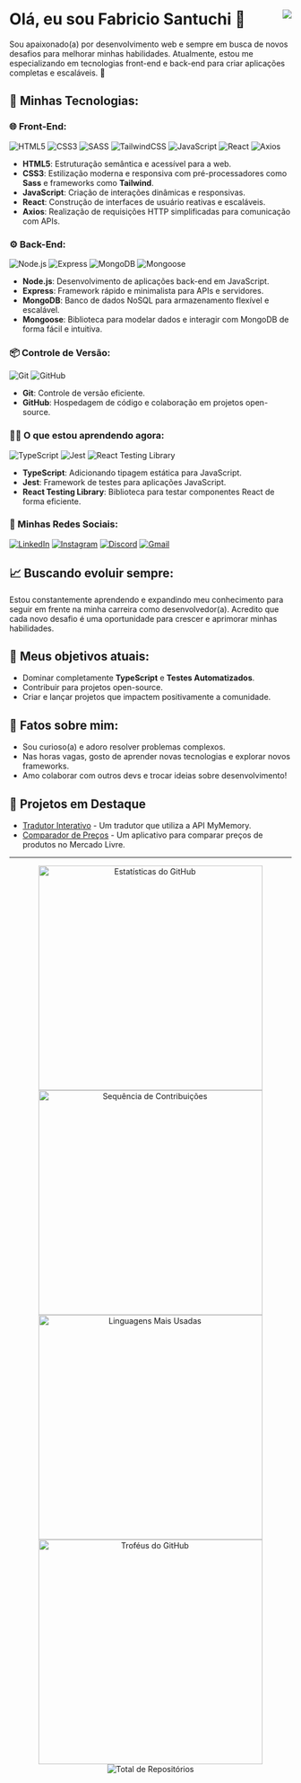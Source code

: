 # Olá, eu sou Fabricio Santuchi 👋 <img src="https://komarev.com/ghpvc/?username=Fabricio-santuchi" align="right" />

Sou apaixonado(a) por desenvolvimento web e sempre em busca de novos desafios para melhorar minhas habilidades. Atualmente, estou me especializando em tecnologias front-end e back-end para criar aplicações completas e escaláveis. 🚀

## 🚀 Minhas Tecnologias:

### 🌐 Front-End:
![HTML5](https://img.shields.io/badge/HTML5-E34F26?style=flat-square&logo=html5&logoColor=white)
![CSS3](https://img.shields.io/badge/CSS3-1572B6?style=flat-square&logo=css3&logoColor=white)
![SASS](https://img.shields.io/badge/SASS-CC6699?style=flat-square&logo=sass&logoColor=white)
![TailwindCSS](https://img.shields.io/badge/TailwindCSS-38B2AC?style=flat-square&logo=tailwind-css&logoColor=white)
![JavaScript](https://img.shields.io/badge/JavaScript-F7DF1E?style=flat-square&logo=javascript&logoColor=black)
![React](https://img.shields.io/badge/React-61DAFB?style=flat-square&logo=react&logoColor=black)
![Axios](https://img.shields.io/badge/Axios-5A29E4?style=flat-square&logo=axios&logoColor=white)
- **HTML5**: Estruturação semântica e acessível para a web.  
- **CSS3**: Estilização moderna e responsiva com pré-processadores como **Sass** e frameworks como **Tailwind**.  
- **JavaScript**: Criação de interações dinâmicas e responsivas.  
- **React**: Construção de interfaces de usuário reativas e escaláveis.
- **Axios**: Realização de requisições HTTP simplificadas para comunicação com APIs. 

### ⚙️ Back-End:
![Node.js](https://img.shields.io/badge/Node.js-339933?style=flat-square&logo=node.js&logoColor=white) 
![Express](https://img.shields.io/badge/Express-000000?style=flat-square&logo=express&logoColor=white) 
![MongoDB](https://img.shields.io/badge/MongoDB-47A248?style=flat-square&logo=mongodb&logoColor=white)
![Mongoose](https://img.shields.io/badge/Mongoose-880000?style=flat-square&logo=mongoose&logoColor=white)
- **Node.js**: Desenvolvimento de aplicações back-end em JavaScript.  
- **Express**: Framework rápido e minimalista para APIs e servidores.  
- **MongoDB**: Banco de dados NoSQL para armazenamento flexível e escalável.
- **Mongoose**: Biblioteca para modelar dados e interagir com MongoDB de forma fácil e intuitiva.  

### 📦 Controle de Versão:
![Git](https://img.shields.io/badge/Git-F05032?style=flat-square&logo=git&logoColor=white) 
![GitHub](https://img.shields.io/badge/GitHub-181717?style=flat-square&logo=github&logoColor=white) 
- **Git**: Controle de versão eficiente.  
- **GitHub**: Hospedagem de código e colaboração em projetos open-source.

### 🧑‍💻 O que estou aprendendo agora:
![TypeScript](https://img.shields.io/badge/TypeScript-007ACC?style=flat-square&logo=typescript&logoColor=white) 
![Jest](https://img.shields.io/badge/Jest-C21325?style=flat-square&logo=jest&logoColor=white)
![React Testing Library](https://img.shields.io/badge/React%20Testing%20Library-FF6F20?style=flat-square&logo=react&logoColor=white)
- **TypeScript**: Adicionando tipagem estática para JavaScript.  
- **Jest**: Framework de testes para aplicações JavaScript.  
- **React Testing Library**: Biblioteca para testar componentes React de forma eficiente.

### 📱 Minhas Redes Sociais:
[![LinkedIn](https://img.shields.io/badge/LinkedIn-0077B5?style=flat-square&logo=linkedin&logoColor=white)](https://www.linkedin.com/in/fabricio-santuchi-948231303)
[![Instagram](https://img.shields.io/badge/Instagram-E4405F?style=flat-square&logo=instagram&logoColor=white)](https://www.instagram.com/fabriciosantuchi/profilecard/?igsh=bHYwdWRtM3B1cTB2)
[![Discord](https://img.shields.io/badge/Discord-7289DA?style=flat-square&logo=discord&logoColor=white)](https://discordapp.com/users/fabriciosantuchi)
[![Gmail](https://img.shields.io/badge/Gmail-D14836?style=flat-square&logo=gmail&logoColor=white)](mailto:fabriciosantuchiof@gmail.com)

## 📈 Buscando evoluir sempre:

Estou constantemente aprendendo e expandindo meu conhecimento para seguir em frente na minha carreira como desenvolvedor(a). Acredito que cada novo desafio é uma oportunidade para crescer e aprimorar minhas habilidades.

## 🎯 Meus objetivos atuais:
- Dominar completamente **TypeScript** e **Testes Automatizados**.
- Contribuir para projetos open-source.
- Criar e lançar projetos que impactem positivamente a comunidade.

## 🌟 Fatos sobre mim:
- Sou curioso(a) e adoro resolver problemas complexos.
- Nas horas vagas, gosto de aprender novas tecnologias e explorar novos frameworks.
- Amo colaborar com outros devs e trocar ideias sobre desenvolvimento!

## 📁 Projetos em Destaque
- [Tradutor Interativo](https://github.com/Fabricio-santuchi/Tradutor-Interativo) - Um tradutor que utiliza a API MyMemory.
- [Comparador de Preços](https://github.com/Fabricio-santuchi/Comparador-de-precos) - Um aplicativo para comparar preços de produtos no Mercado Livre.

---

<div align="center">
  <img src="https://github-readme-stats.vercel.app/api?username=Fabricio-santuchi&show_icons=true&theme=midnight-purple&locale=pt-BR" alt="Estatísticas do GitHub" width="400"/>
  <img src="https://github-readme-streak-stats.herokuapp.com/?user=Fabricio-santuchi&theme=midnight-purple&locale=pt-BR" alt="Sequência de Contribuições" width="400"/>
</div>

<div align="center">
  <img src="https://github-readme-stats.vercel.app/api/top-langs/?username=Fabricio-santuchi&layout=compact&langs_count=20&theme=midnight-purple&locale=pt-BR" alt="Linguagens Mais Usadas" width="400"/>
  <img src="https://github-profile-trophy.vercel.app/?username=Fabricio-santuchi&theme=radical&row=1&column=4" alt="Troféus do GitHub" width="400"/>
</div>

<div align="center">
  <img src="https://badges.pufler.dev/repos/Fabricio-santuchi" alt="Total de Repositórios" />
</div>




